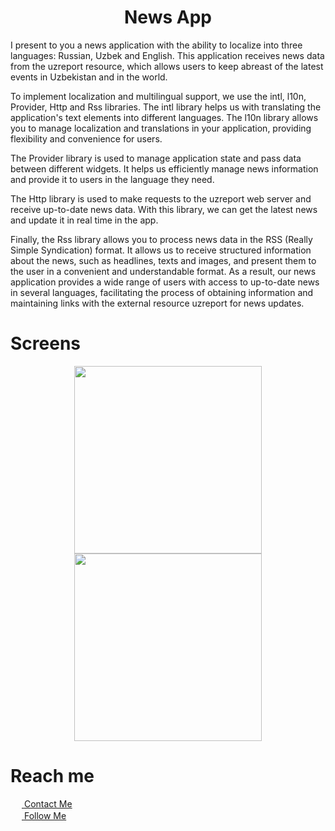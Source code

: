 <h1 align = "center"> News App </h1>

  I present to you a news application with the ability to localize into three languages: Russian, Uzbek and English. This application receives news data from the uzreport resource, which allows users to keep abreast of the latest events in Uzbekistan and in the world.

  To implement localization and multilingual support, we use the intl, l10n, Provider, Http and Rss libraries. The intl library helps us with translating the application's text elements into different languages. The l10n library allows you to manage localization and translations in your application, providing flexibility and convenience for users.

  The Provider library is used to manage application state and pass data between different widgets. It helps us efficiently manage news information and provide it to users in the language they need.

  The Http library is used to make requests to the uzreport web server and receive up-to-date news data. With this library, we can get the latest news and update it in real time in the app.

  Finally, the Rss library allows you to process news data in the RSS (Really Simple Syndication) format. It allows us to receive structured information about the news, such as headlines, texts and images, and present them to the user in a convenient and understandable format.
As a result, our news application provides a wide range of users with access to up-to-date news in several languages, facilitating the process of obtaining information and maintaining links with the external resource uzreport for news updates.

# Screens
<div align = "center">
  <img src = "https://github.com/TashM26/News-App/assets/137183001/5ab46096-f797-42c1-b8d3-be8b51ecab3c" width = "300">
  <img src = "https://github.com/TashM26/News-App/assets/137183001/fc77457f-2af9-452e-8d1f-2ba7b073e399" width = "300">
</div>

# Reach me
<div>
    <a href="mailto:tashdevteam@gmail.com">
      <img src="https://www.pngmart.com/files/16/Gmail-Logo-PNG-Transparent-Image.png" width = "18" height = "14" />
      <span>Contact Me</span>
    </a>
</div>

<div>
    <a href="https://www.instagram.com/m26_tash">
      <img src="https://assets.stickpng.com/thumbs/580b57fcd9996e24bc43c521.png" width = "18" height = "16"/>
      <span>Follow Me</span>
    </a>
</div>
